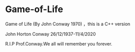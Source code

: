 # Game-of-Life
Game of Life (By John Conway 1970) ，this is a C++ version

John Horton Conway 26/12/1937-11/4/2020

R.I.P Prof.Conway.We all will remember you forever.
